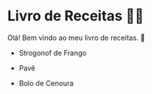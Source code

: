 # Livro de Receitas :man_cook:

Olá! Bem vindo ao meu livro de receitas. :handshake:

- Strogonof de Frango

- Pavê

- Bolo de Cenoura

  
